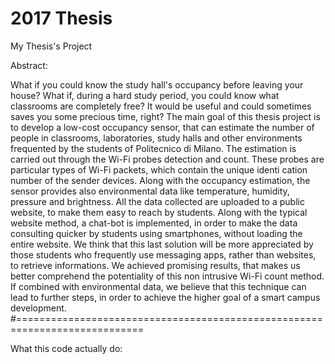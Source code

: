 # 2017 Thesis
My Thesis's Project

Abstract:

What if you could know the study hall's occupancy before leaving your house? What if, during a hard study period, you could know what classrooms are completely free? It would be useful and could sometimes saves you some precious time, right? The main goal of this thesis project is to develop a low-cost occupancy sensor, that can estimate the number of people in classrooms, laboratories, study halls and other environments frequented by the students of Politecnico di Milano. The estimation is carried out through the Wi-Fi probes detection and count. These probes are particular types of Wi-Fi packets, which contain the unique identi cation number of the sender devices. Along with the occupancy estimation, the sensor provides also environmental data like temperature, humidity, pressure and brightness. All the data collected are uploaded to a public website, to make them easy to reach by students. Along with the typical website method, a chat-bot is implemented, in order to make the data consulting quicker by students using smartphones, without loading the entire website. We think that this last solution will be more appreciated by those students who frequently use messaging apps, rather than websites, to retrieve informations. We achieved promising results, that makes us better comprehend the potentiality of this non intrusive Wi-Fi count method. If combined with environmental data, we believe that this technique can lead to further steps, in order to achieve the higher goal of a smart campus development.
#============================================================================

What this code actually do:

